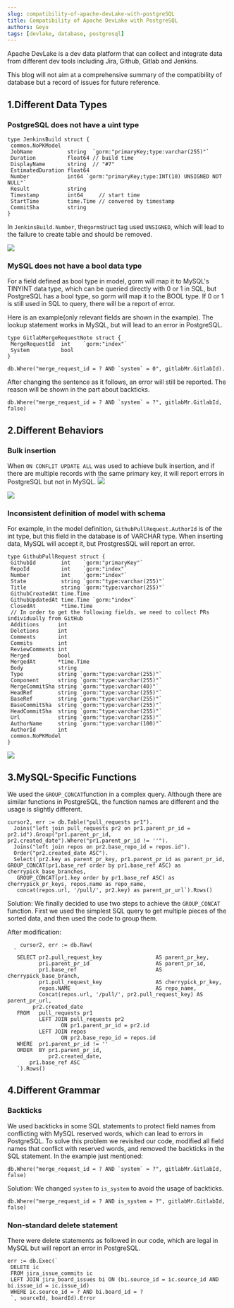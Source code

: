```yaml
---
slug: compatibility-of-apache-devLake-with-postgreSQL
title: Compatibility of Apache DevLake with PostgreSQL
authors: Geyu
tags: [devlake, database, postgresql]
---
```


Apache DevLake is a dev data platform that can collect and integrate data from different dev tools including Jira, Github, Gitlab and Jenkins.

This blog will not aim at a comprehensive summary of the compatibility of database but a record of issues for future reference.

## 1.Different  Data Types
### PostgreSQL does not have a uint type
```sql=
type JenkinsBuild struct {
 common.NoPKModel
 JobName           string  `gorm:"primaryKey;type:varchar(255)"`
 Duration          float64 // build time
 DisplayName       string  // "#7"
 EstimatedDuration float64
 Number            int64 `gorm:"primaryKey;type:INT(10) UNSIGNED NOT NULL"`
 Result            string
 Timestamp         int64     // start time
 StartTime         time.Time // convered by timestamp
 CommitSha         string
}
```

In `JenkinsBuild.Number`, the`gorm`struct tag used `UNSIGNED`, which will lead to the failure to create table and should be removed.

![](https://i.imgur.com/N7E9Vwd.png)


### MySQL does not have a bool data type

For a field defined as bool type in model, gorm will map it to MySQL's TINYINT data type, which can be queried directly with 0 or 1 in SQL, but PostgreSQL has a bool type, so gorm will map it to the BOOL type. If 0 or 1 is still used in SQL to query, there will be a report of error.

Here is an example(only relevant fields are shown in the example). The lookup statement works in MySQL, but will lead to an error in PostgreSQL.

```sql=
type GitlabMergeRequestNote struct {
 MergeRequestId  int    `gorm:"index"`
 System          bool 
}
 
db.Where("merge_request_id = ? AND `system` = 0", gitlabMr.GitlabId).
```

After changing the sentence as it follows, an error will still be reported. The reason will be shown in the part about backticks.

```sql=
db.Where("merge_request_id = ? AND `system` = ?", gitlabMr.GitlabId, false)
```

## 2.Different Behaviors

### Bulk insertion
When `ON CONFLIT UPDATE ALL` was used to achieve bulk insertion, and if there are multiple records with the same primary key, it will report errors in PostgreSQL but not in MySQL.
![](https://i.imgur.com/zaExAUG.png)

![](https://i.imgur.com/BpZY8dN.png)

### Inconsistent definition of model with schema
For example, in the model definition, `GithubPullRequest.AuthorId` is of the int type, but this field in the database is of VARCHAR type. When inserting data, MySQL will accept it, but ProstgresSQL will report an error.
```sql=
type GithubPullRequest struct {
 GithubId        int    `gorm:"primaryKey"`
 RepoId          int    `gorm:"index"`
 Number          int    `gorm:"index"` 
 State           string `gorm:"type:varchar(255)"`
 Title           string `gorm:"type:varchar(255)"`
 GithubCreatedAt time.Time
 GithubUpdatedAt time.Time `gorm:"index"`
 ClosedAt        *time.Time
 // In order to get the following fields, we need to collect PRs individually from GitHub
 Additions      int
 Deletions      int
 Comments       int
 Commits        int
 ReviewComments int
 Merged         bool
 MergedAt       *time.Time
 Body           string
 Type           string `gorm:"type:varchar(255)"`
 Component      string `gorm:"type:varchar(255)"`
 MergeCommitSha string `gorm:"type:varchar(40)"`
 HeadRef        string `gorm:"type:varchar(255)"`
 BaseRef        string `gorm:"type:varchar(255)"`
 BaseCommitSha  string `gorm:"type:varchar(255)"`
 HeadCommitSha  string `gorm:"type:varchar(255)"`
 Url            string `gorm:"type:varchar(255)"`
 AuthorName     string `gorm:"type:varchar(100)"`
 AuthorId       int
 common.NoPKModel
}
```
![](https://i.imgur.com/onxGG8d.png)

## 3.MySQL-Specific Functions

We used the `GROUP_CONCAT`function in a complex query. Although there are similar functions in PostgreSQL, the function names are different and the usage is slightly different.

```sql=
cursor2, err := db.Table("pull_requests pr1").
  Joins("left join pull_requests pr2 on pr1.parent_pr_id = pr2.id").Group("pr1.parent_pr_id, pr2.created_date").Where("pr1.parent_pr_id != ''").
  Joins("left join repos on pr2.base_repo_id = repos.id").
  Order("pr2.created_date ASC").
  Select(`pr2.key as parent_pr_key, pr1.parent_pr_id as parent_pr_id, GROUP_CONCAT(pr1.base_ref order by pr1.base_ref ASC) as cherrypick_base_branches, 
   GROUP_CONCAT(pr1.key order by pr1.base_ref ASC) as cherrypick_pr_keys, repos.name as repo_name, 
   concat(repos.url, '/pull/', pr2.key) as parent_pr_url`).Rows()
```

Solution:
We finally decided to use two steps to achieve the `GROUP_CONCAT` function. First we used the simplest SQL query to get multiple pieces of the sorted data, and then used the code to group them.

After modification:
```sql=
    cursor2, err := db.Raw(
  `
   SELECT pr2.pull_request_key                 AS parent_pr_key,
          pr1.parent_pr_id                     AS parent_pr_id,
          pr1.base_ref                         AS cherrypick_base_branch,
          pr1.pull_request_key                 AS cherrypick_pr_key,
          repos.NAME                           AS repo_name,
          Concat(repos.url, '/pull/', pr2.pull_request_key) AS parent_pr_url,
        pr2.created_date
   FROM   pull_requests pr1
          LEFT JOIN pull_requests pr2
                 ON pr1.parent_pr_id = pr2.id
          LEFT JOIN repos
                 ON pr2.base_repo_id = repos.id
   WHERE  pr1.parent_pr_id != ''
   ORDER  BY pr1.parent_pr_id,
             pr2.created_date,
       pr1.base_ref ASC
   `).Rows()
```

## 4.Different Grammar
### Backticks
We used backticks in some SQL statements to protect field names from conflicting with MySQL reserved words, which can lead to errors in PostgreSQL. To solve this problem we revisited our code, modified all field names that conflict with reserved words, and removed the backticks in the SQL statement. In the example just mentioned:

```sql=
db.Where("merge_request_id = ? AND `system` = ?", gitlabMr.GitlabId, false)
```

Solution:
We changed `system` to `is_system` to avoid the usage of backticks.
```sql=
db.Where("merge_request_id = ? AND is_system = ?", gitlabMr.GitlabId, false)
```

### Non-standard delete statement
There were delete statements as followed in our code, which are legal in MySQL but will report an error in PostgreSQL.
```sql=
err := db.Exec(`
 DELETE ic
 FROM jira_issue_commits ic
 LEFT JOIN jira_board_issues bi ON (bi.source_id = ic.source_id AND bi.issue_id = ic.issue_id)
 WHERE ic.source_id = ? AND bi.board_id = ?
 `, sourceId, boardId).Error
```
